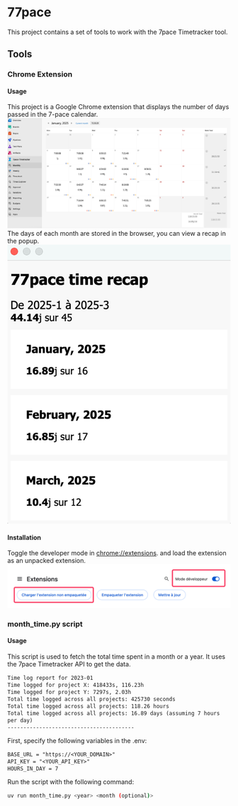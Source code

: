 # 77pace
This project contains a set of tools to work with the 7pace Timetracker tool.

## Tools
### Chrome Extension
#### Usage
This project is a Google Chrome extension that displays the number of days passed in the 7-pace calendar.
![extension_calendar](https://raw.githubusercontent.com/valentinpx/77pace/refs/heads/main/img/extension_calendar.png)
The days of each month are stored in the browser, you can view a recap in the popup.
![extension_popup](https://raw.githubusercontent.com/valentinpx/77pace/refs/heads/main/img/extension_popup.png)

#### Installation
Toggle the developer mode in [chrome://extensions](chrome://extensions). and load the extension as an unpacked extension.
![extension_install](https://raw.githubusercontent.com/valentinpx/77pace/refs/heads/main/img/extension_install.png)

### month_time.py script
#### Usage
This script is used to fetch the total time spent in a month or a year. It uses the 7pace Timetracker API to get the data.
```
Time log report for 2023-01
Time logged for project X: 418433s, 116.23h
Time logged for project Y: 7297s, 2.03h
Total time logged across all projects: 425730 seconds
Total time logged across all projects: 118.26 hours
Total time logged across all projects: 16.89 days (assuming 7 hours per day)
----------------------------------------
```

First, specify the following variables in the .env:
```
BASE_URL = "https://<YOUR_DOMAIN>"
API_KEY = "<YOUR_API_KEY>"
HOURS_IN_DAY = 7
```

Run the script with the following command:
```bash
uv run month_time.py <year> <month (optional)>
```
